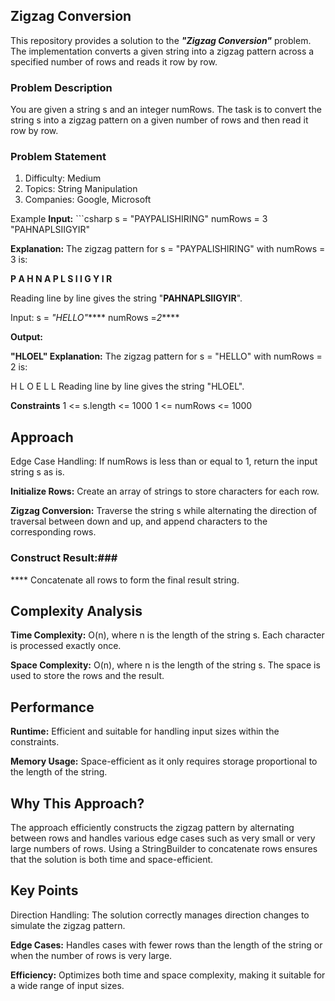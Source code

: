 ## Zigzag Conversion
This repository provides a solution to the **_"Zigzag Conversion"_** problem. The implementation converts a given string into a zigzag pattern across a specified number of rows and reads it row by row.

### Problem Description
You are given a string s and an integer numRows. The task is to convert the string s into a zigzag pattern on a given number of rows and then read it row by row.

### Problem Statement
1. Difficulty: Medium
2. Topics: String Manipulation
3. Companies: Google, Microsoft


Example
**Input:** ```csharp s = "PAYPALISHIRING" numRows = 3 "PAHNAPLSIIGYIR"

**Explanation:** The zigzag pattern for s = "PAYPALISHIRING" with numRows = 3 is:

**P A H N A P L S I I G Y I R**

Reading line by line gives the string "**PAHNAPLSIIGYIR**".

Input: s = _"HELLO"_**** numRows =_2_****

**Output:**

**"HLOEL" Explanation:** The zigzag pattern for s = "HELLO" with numRows = 2 is:

H L O E L L Reading line by line gives the string "HLOEL".

**Constraints**
1 <= s.length <= 1000 1 <= numRows <= 1000

## Approach
Edge Case Handling: If numRows is less than or equal to 1, return the input string s as is.

**Initialize Rows:** Create an array of strings to store characters for each row.

**Zigzag Conversion:** Traverse the string s while alternating the direction of traversal between down and up, and append characters to the corresponding rows.

### Construct Result:###

**** Concatenate all rows to form the final result string.

## Complexity Analysis
**Time Complexity:** O(n), where n is the length of the string s. Each character is processed exactly once.

**Space Complexity:** O(n), where n is the length of the string s. The space is used to store the rows and the result.

## Performance
**Runtime:** Efficient and suitable for handling input sizes within the constraints.

**Memory Usage:** Space-efficient as it only requires storage proportional to the length of the string.

## Why This Approach?
The approach efficiently constructs the zigzag pattern by alternating between rows and handles various edge cases such as very small or very large numbers of rows. Using a StringBuilder to concatenate rows ensures that the solution is both time and space-efficient.

## Key Points
Direction Handling: The solution correctly manages direction changes to simulate the zigzag pattern.

**Edge Cases:** Handles cases with fewer rows than the length of the string or when the number of rows is very large.

**Efficiency:** Optimizes both time and space complexity, making it suitable for a wide range of input sizes.
